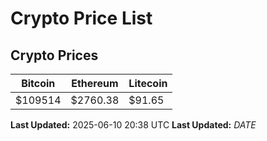 # Crypto Price List

## Crypto Prices
| Bitcoin | Ethereum | Litecoin |
| ------- | -------- | -------- |
| $109514 | $2760.38 | $91.65 |
**Last Updated:** 2025-06-10 20:38 UTC
**Last Updated:** $DATE$
